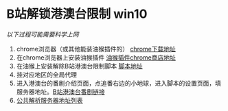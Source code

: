 # B站解锁港澳台限制 win10
*以下过程可能需要科学上网*
1. chrome浏览器（或其他能装油猴插件的） [chrome下载地址](https://www.google.com/intl/zh-CN/chrome/)
2. 在chrome浏览器上安装油猴插件 [油猴插件chrome商店地址](https://chrome.google.com/webstore/detail/tampermonkey/dhdgffkkebhmkfjojejmpbldmpobfkfo)
3. 在油猴上安装解除B站港澳台限制脚本 [脚本地址](http://greasyfork.org/zh-CN/scripts/25718)
4. 挂对应地区的全局代理
5. 进入港澳台的番剧介绍页面，点追番右边的小地球，进入脚本的设置页面，填服务器地址。[B站港澳台番剧链接](https://search.bilibili.com/bangumi?keyword=%E6%B8%AF%E6%BE%B3%E5%8F%B0)
6. [公共解析服务器地址列表](https://github.com/yujincheng08/BiliRoaming/wiki/%E5%85%AC%E5%85%B1%E8%A7%A3%E6%9E%90%E6%9C%8D%E5%8A%A1%E5%99%A8)
